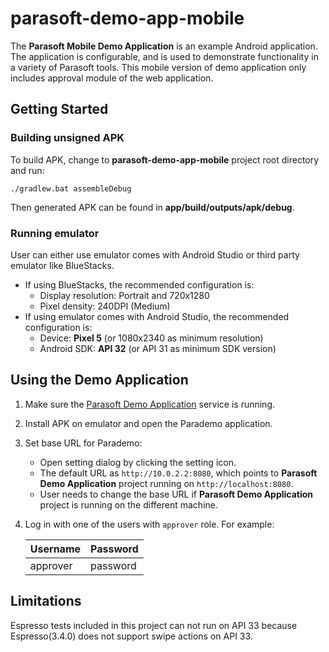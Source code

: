 # parasoft-demo-app-mobile
The **Parasoft Mobile Demo Application** is an example Android application. The application is configurable, and is used to demonstrate functionality in a variety of Parasoft tools. This mobile version of demo application only includes approval module of the web application.

## Getting Started

### Building unsigned APK
To build APK, change to **parasoft-demo-app-mobile** project root directory and run:
```
./gradlew.bat assembleDebug
```
Then generated APK can be found in **app/build/outputs/apk/debug**.

### Running emulator
User can either use emulator comes with Android Studio or third party emulator like BlueStacks.
- If using BlueStacks, the recommended configuration is:
    - Display resolution: Portrait and 720x1280
    - Pixel density: 240DPI (Medium)
- If using emulator comes with Android Studio, the recommended configuration is:
    - Device: **Pixel 5** (or 1080x2340 as minimum resolution)
    - Android SDK: **API 32** (or API 31 as minimum SDK version)

## Using the Demo Application
1. Make sure the [Parasoft Demo Application](https://github.com/parasoft/parasoft-demo-app) service is running.
2. Install APK on emulator and open the Parademo application.
3. Set base URL for Parademo:
    - Open setting dialog by clicking the setting icon.
    - The default URL as `http://10.0.2.2:8080`, which points to **Parasoft Demo Application** project running on `http://localhost:8080`.
    - User needs to change the base URL if **Parasoft Demo Application** project is running on the different machine.
4. Log in with one of the users with `approver` role. For example:

   | Username | Password |
   |----------|----------|
   | approver | password |

## Limitations
Espresso tests included in this project can not run on API 33 because Espresso(3.4.0) does not support swipe actions on API 33.